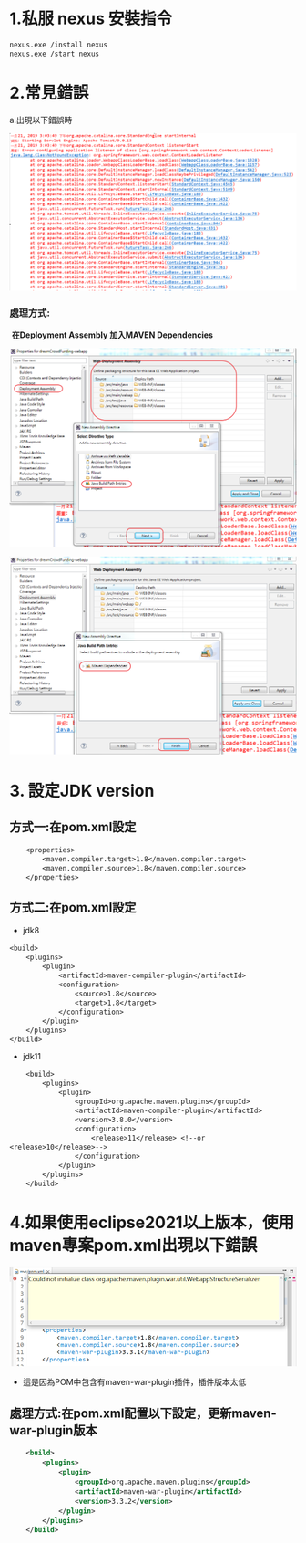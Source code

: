 # 1.私服 nexus 安裝指令

```
nexus.exe /install nexus
nexus.exe /start nexus
```

# 2.常見錯誤

a.出現以下錯誤時

![019](images/pic019.png)

### **處理方式:**

​		**在Deployment Assembly 加入MAVEN Dependencies**

![020](images/pic020.png)

![021](images/pic021.png)

# 3. 設定JDK version


## 方式一:在pom.xml設定
```
	<properties>
		<maven.compiler.target>1.8</maven.compiler.target>
		<maven.compiler.source>1.8</maven.compiler.source>
	</properties>
```


## 方式二:在pom.xml設定

* jdk8
```
<build>
	<plugins>
		<plugin>
			<artifactId>maven-compiler-plugin</artifactId>
			<configuration>
				<source>1.8</source>
				<target>1.8</target>
			</configuration>
		</plugin>
	</plugins>
</build>
```

* jdk11
```
	<build>
		<plugins>
			<plugin>
				<groupId>org.apache.maven.plugins</groupId>
				<artifactId>maven-compiler-plugin</artifactId>
				<version>3.8.0</version>
				<configuration>
					<release>11</release> <!--or <release>10</release>-->
				</configuration>
			</plugin>
		</plugins>
	</build>
```

# 4.如果使用eclipse2021以上版本，使用maven專案pom.xml出現以下錯誤

![065](images/pic065.png)

* 這是因為POM中包含有maven-war-plugin插件，插件版本太低

## 處理方式:在pom.xml配置以下設定，更新maven-war-plugin版本


```xml
	<build>
		<plugins>
			<plugin>
				<groupId>org.apache.maven.plugins</groupId>
				<artifactId>maven-war-plugin</artifactId>
				<version>3.3.2</version>
			</plugin>
		</plugins>
	</build>
```
  